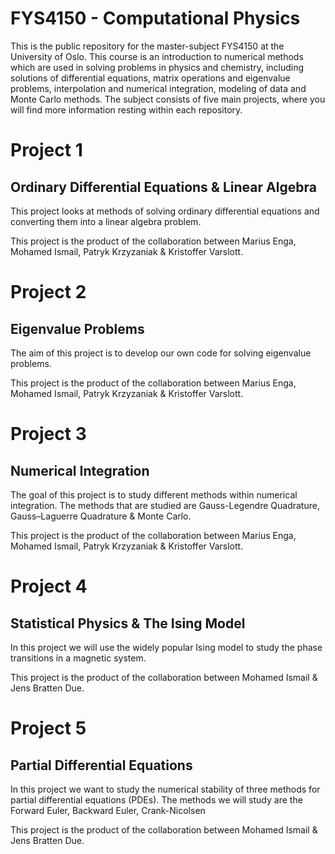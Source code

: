 # FYS4150 - Computational Physics
This is the public repository for the master-subject FYS4150 at the University of Oslo.
This course is an introduction to numerical methods which are used in solving problems in physics and chemistry, including solutions of differential equations, matrix operations and eigenvalue problems, interpolation and numerical integration, modeling of data and Monte Carlo methods.
The subject consists of five main projects, where you will find more information resting within each repository.

# Project 1

## Ordinary Differential Equations \& Linear Algebra
This project looks at methods of solving ordinary differential equations and converting them into a linear algebra problem.

This project is the product of the collaboration between Marius Enga, Mohamed Ismail, Patryk Krzyzaniak \& Kristoffer Varslott.

# Project 2

## Eigenvalue Problems
The aim of this project is to develop our own code for solving eigenvalue problems.

This project is the product of the collaboration between Marius Enga, Mohamed Ismail, Patryk Krzyzaniak \& Kristoffer Varslott.

# Project 3

## Numerical Integration
The goal of this project is to study different methods within numerical integration. The methods that are studied are Gauss-Legendre Quadrature, Gauss–Laguerre Quadrature \& Monte Carlo.

This project is the product of the collaboration between Marius Enga, Mohamed Ismail, Patryk Krzyzaniak \& Kristoffer Varslott.

# Project 4

## Statistical Physics \& The Ising Model
In this project we will use the widely popular Ising model to study the phase transitions in a magnetic system.

This project is the product of the collaboration between Mohamed Ismail \& Jens Bratten Due.


# Project 5

## Partial Differential Equations
In this project we want to study the numerical stability of three methods for partial differential equations (PDEs). The methods we will study are the Forward Euler, Backward Euler, Crank-Nicolsen

This project is the product of the collaboration between Mohamed Ismail \& Jens Bratten Due.
